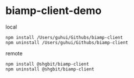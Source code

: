 # biamp-client-demo

local
```
npm install /Users/guhui/Githubs/biamp-client
npm uninstall /Users/guhui/Githubs/biamp-client
```

remote
```
npm install @shgbit/biamp-client
npm uninstall @shgbit/biamp-client
```